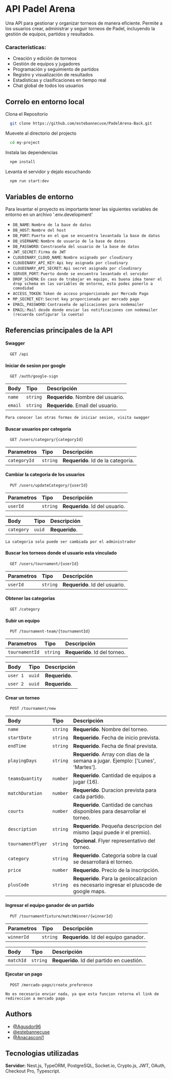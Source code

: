 
# API Padel Arena 

Una API para gestionar y organizar torneos de manera eficiente. Permite a los usuarios crear, administrar y seguir torneos de Padel, incluyendo la gestión de equipos, partidos y resultados.

### Características:

- Creación y edición de torneos
- Gestión de equipos y jugadores
- Programación y seguimiento de partidos
- Registro y visualización de resultados
- Estadísticas y clasificaciones en tiempo real
- Chat global de todos los usuarios

## Correlo en entorno local

Clona el Repositorio

```bash
  git clone https://github.com/estebannecuse/PadelArena-Back.git
```

Muevete al directorio del projecto

```bash
  cd my-project
```

Instala las dependencias

```bash
  npm install
```

Levanta el servidor y dejalo escuchando

```bash
  npm run start:dev
```

## Variables de entorno

Para levantar el proyecto es importante tener las siguientes variables de entorno en un archivo '.env.development'

- `DB_NAME`: `Nombre de la base de datos`
- `DB_HOST`: `Nombre del host`
- `DB_PORT`: `Puerto en el que se encuentra levantada la base de datos`
- `DB_USERNAME`: `Nombre de usuario de la base de datos`
- `DB_PASSWORD`: `Constraseña del usuario de la base de datos`
- `JWT_SECRET`: `Firma de JWT`
- `CLOUDINARY_CLOUD_NAME`: `Nombre asignado por cloudinary`
- `CLOUDINARY_API_KEY`: `Api key asignada por cloudinary`
- `CLOUDINARY_API_SECRET`: `Api secret asignada por cloudinary`
- `SERVER_PORT`: `Puerto donde se encuentra levantado el servidor`
- `DROP_SCHEMA`: `En caso de trabajar en equipo, es buena idea tener el drop schema en las variables de entorno, esto podes ponerlo a comodidad`
- `ACCESS_TOKEN`: `Token de acceso proporcionado por Mercado Pago`
- `MP_SECRET_KEY`: `Secret key proporcionada por mercado pago`
- `EMAIL_PASSWORD`: `Contraseña de aplicaciones para nodemailer`
- `EMAIL`: `Mail desde donde enviar las notificaciones con nodemailer (recuerda configurar la cuenta)`

## Referencias principales de la API

#### Swagger

```http
  GET /api
```

#### Iniciar de sesion por google

```http
  GET /auth/google-sign
```

| Body | Tipo     | Descripción                       |
| :-------- | :------- | :-------------------------------- |
| `name`      | `string` | **Requerido**. Nombre del usuario. |
| `email` | `string` | **Requerido**. Email del usuario.

`Para conocer las otras formas de iniciar sesion, visita swagger`

#### Buscar usuarios por categoria

```http
  GET /users/category/{categoryId}
```

| Parametros | Tipo     | Descripción                       |
| :-------- | :------- | :-------------------------------- |
| `categoryId`      | `string` | **Requerido**. Id de la categoria. |

#### Cambiar la categoria de los usuarios

```http
  PUT /users/updateCategory/{userId}
```

| Parametros | Tipo     | Descripción                       |
| :-------- | :------- | :-------------------------------- |
| `userId`      | `string` | **Requerido**. Id del usuario. |

| Body | Tipo     | Descripción                       |
| :-------- | :------- | :-------------------------------- |
| `category`      | `uuid` | **Requerido**. |

`La categoria solo puede ser cambiada por el administrador`

#### Buscar los torneos donde el usuario esta vinculado

```http
  GET /users/tournament/{userId}
```

| Parametros | Tipo     | Descripción                       |
| :-------- | :------- | :-------------------------------- |
| `userId`      | `string` | **Requerido**. Id del usuario. |

#### Obtener las categorias

```http
  GET /category
```

#### Subir un equipo

```http
  PUT /tournament-team/{tournamentId}
```

| Parametros | Tipo     | Descripción                       |
| :-------- | :------- | :-------------------------------- |
| `tournamentId`      | `string` | **Requerido**. Id del torneo. |

| Body | Tipo     | Descripción                       |
| :-------- | :------- | :-------------------------------- |
| `user 1`      | `uuid` | **Requerido**. |
| `user 2`      | `uuid` | **Requerido**. |

#### Crear un torneo

```http
  POST /tournament/new
```

| Body | Tipo     | Descripción                       |
| :-------- | :------- | :-------------------------------- |
| `name`      | `string` | **Requerido**. Nombre del torneo. |
| `startDate`      | `string` | **Requerido**. Fecha de inicio prevista. |
| `endTime`      | `string` | **Requerido**. Fecha de final prevista. |
| `playingDays`      | `string` | **Requerido**. Array con dias de la semana a jugar. Ejemplo: ['Lunes', 'Martes']. |
| `teamsQuantity`      | `number` | **Requerido**. Cantidad de equipos a jugar (16). |
| `matchDuration`      | `number` | **Requerido**. Duracion prevista para cada partido. |
| `courts`      | `number` | **Requerido**. Cantidad de canchas disponibles para desarrollar el torneo. |
| `description`      | `string` | **Requerido**. Pequeña descripcion del mismo (aqui puede ir el premio). |
| `tournamentFlyer`      | `string` | **Opcional**. Flyer representativo del torneo. |
| `category`      | `string` | **Requerido**. Categoria sobre la cual se desarrollará el torneo. |
| `price`      | `number` | **Requerido**. Precio de la inscripción. |
| `plusCode`      | `string` | **Requerido**. Para la geolocalizacion es necesario ingresar el pluscode de google maps. |

#### Ingresar el equipo ganador de un partido

```http
  PUT /tournamentfixture/matchWinner/{winnerId}
```

| Parametros | Tipo     | Descripción                       |
| :-------- | :------- | :-------------------------------- |
| `winnerId`      | `string` | **Requerido**. Id del equipo ganador. |

| Body | Tipo     | Descripción                       |
| :-------- | :------- | :-------------------------------- |
| `matchId`      | `string` | **Requerido**. Id del partido en cuestión. |

#### Ejecutar un pago

```http
  POST /mercado-pago/create_preference
```

`No es necesario enviar nada, ya que esta funcion retorna el link de redireccion a mercado pago`
## Authors

- [@Agusdor96](https://github.com/Agusdor96)
- [@estebannecuse](https://github.com/estebannecuse)
- [@Anacasconi1](https://github.com/Anacasconi1)

## Tecnologias utilizadas

**Servidor:** Nest.js, TypeORM, PostgreSQL, Socket.io, Crypto.js, JWT, OAuth, Checkout Pro, Typescript. 
